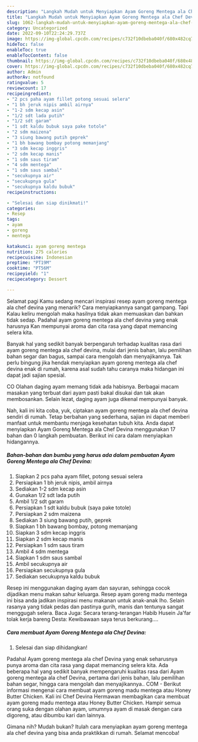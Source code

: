 ```yaml
---
description: "Langkah Mudah untuk Menyiapkan Ayam Goreng Mentega ala Chef Devina yang Enak, Buat Buka Puasa Lezat Sekali"
title: "Langkah Mudah untuk Menyiapkan Ayam Goreng Mentega ala Chef Devina yang Enak, Buat Buka Puasa Lezat Sekali"
slug: 1062-langkah-mudah-untuk-menyiapkan-ayam-goreng-mentega-ala-chef-devina-yang-enak-buat-buka-puasa-lezat-sekali
category: Uncategorized
date: 2022-09-10T22:24:29.737Z
image: https://img-global.cpcdn.com/recipes/c732f10dbeba040f/680x482cq70/ayam-goreng-mentega-ala-chef-devina-foto-resep-utama.jpg
hideToc: false
enableToc: true
enableTocContent: false
thumbnail: https://img-global.cpcdn.com/recipes/c732f10dbeba040f/680x482cq70/ayam-goreng-mentega-ala-chef-devina-foto-resep-utama.jpg
cover: https://img-global.cpcdn.com/recipes/c732f10dbeba040f/680x482cq70/ayam-goreng-mentega-ala-chef-devina-foto-resep-utama.jpg
author: Admin
authorAv: notfound
ratingvalue: 5
reviewcount: 17
recipeingredient:
- "2 pcs paha ayam fillet potong sesuai selera"
- "1 bh jeruk nipis ambil airnya"
- "1-2 sdm kecap asin"
- "1/2 sdt lada putih"
- "1/2 sdt garam"
- "1 sdt kaldu bubuk saya pake totole"
- "2 sdm maizena"
- "3 siung bawang putih geprek"
- "1 bh bawang bombay potong memanjang"
- "3 sdm kecap inggris"
- "2 sdm kecap manis"
- "1 sdm saus tiram"
- "4 sdm mentega"
- "1 sdm saus sambal"
- "secukupnya air"
- "secukupnya gula"
- "secukupnya kaldu bubuk"
recipeinstructions:

- "Selesai dan siap dinikmati!"
categories:
- Resep
tags:
- ayam
- goreng
- mentega

katakunci: ayam goreng mentega 
nutrition: 275 calories
recipecuisine: Indonesian
preptime: "PT19M"
cooktime: "PT56M"
recipeyield: "1"
recipecategory: Dessert

---
```



Selamat pagi Kamu sedang mencari inspirasi resep ayam goreng mentega ala chef devina yang menarik? Cara menyiapkannya sangat gampang. Tapi Kalau keliru mengolah maka hasilnya tidak akan memuaskan dan bahkan tidak sedap. Padahal ayam goreng mentega ala chef devina yang enak harusnya Kan mempunyai aroma dan cita rasa yang dapat memancing selera kita.


Banyak hal yang sedikit banyak berpengaruh terhadap kualitas rasa dari ayam goreng mentega ala chef devina, mulai dari jenis bahan, lalu pemilihan bahan segar dan bagus, sampai cara mengolah dan menyajikannya. Tak perlu bingung jika hendak menyiapkan ayam goreng mentega ala chef devina enak di rumah, karena asal sudah tahu caranya maka hidangan ini dapat jadi sajian spesial.

CO Olahan daging ayam memang tidak ada habisnya. Berbagai macam masakan yang terbuat dari ayam pasti bakal disukai dan tak akan membosankan. Selain lezat, daging ayam juga dikenal mempunyai banyak.


Nah, kali ini kita coba, yuk, ciptakan ayam goreng mentega ala chef devina sendiri di rumah. Tetap berbahan yang sederhana, sajian ini dapat memberi manfaat untuk membantu menjaga kesehatan tubuh kita. Anda dapat menyiapkan Ayam Goreng Mentega ala Chef Devina menggunakan 17 bahan dan 0 langkah pembuatan. Berikut ini cara dalam menyiapkan hidangannya.

<!--inarticleads1-->

##### Bahan-bahan dan bumbu yang harus ada dalam pembuatan Ayam Goreng Mentega ala Chef Devina:

1. Siapkan 2 pcs paha ayam fillet, potong sesuai selera
1. Persiapkan 1 bh jeruk nipis, ambil airnya
1. Sediakan 1-2 sdm kecap asin
1. Gunakan 1/2 sdt lada putih
1. Ambil 1/2 sdt garam
1. Persiapkan 1 sdt kaldu bubuk (saya pake totole)
1. Persiapkan 2 sdm maizena
1. Sediakan 3 siung bawang putih, geprek
1. Siapkan 1 bh bawang bombay, potong memanjang
1. Siapkan 3 sdm kecap inggris
1. Siapkan 2 sdm kecap manis
1. Persiapkan 1 sdm saus tiram
1. Ambil 4 sdm mentega
1. Siapkan 1 sdm saus sambal
1. Ambil secukupnya air
1. Persiapkan secukupnya gula
1. Sediakan secukupnya kaldu bubuk


Resep ini menggunakan daging ayam dan sayuran, sehingga cocok dijadikan menu makan sahur keluarga. Resep ayam goreng madu mentega ini bisa anda jadikan inspirasi menu makanan untuk anak-anak lho. Selain rasanya yang tidak pedas dan pastinya gurih, manis dan tentunya sangat menggugah selera. Baca Juga: Secara terang-terangan Habib Husein Ja&#39;far tolak kerja bareng Desta: Kewibawaan saya terus berkurang…. 

<!--inarticleads2-->

##### Cara membuat Ayam Goreng Mentega ala Chef Devina:


1. Selesai dan siap dihidangkan!

Padahal Ayam goreng mentega ala chef Devina yang enak seharusnya punya aroma dan cita rasa yang dapat memancing selera kita. Ada beberapa hal yang sedikit banyak mempengaruhi kualitas rasa dari Ayam goreng mentega ala chef Devina, pertama dari jenis bahan, lalu pemilihan bahan segar, hingga cara mengolah dan menyajikannya.. COM - Berikut informasi mengenai cara membuat ayam goreng madu mentega atau Honey Butter Chicken. Kali ini Chef Devina Hermawan membagikan cara membuat ayam goreng madu mentega atau Honey Butter Chicken. Hampir semua orang suka dengan olahan ayam, umumnya ayam di masak dengan cara digoreng, atau dibumbu kari dan lainnya. 

Gimana nih? Mudah bukan? Itulah cara menyiapkan ayam goreng mentega ala chef devina yang bisa anda praktikkan di rumah. Selamat mencoba!
